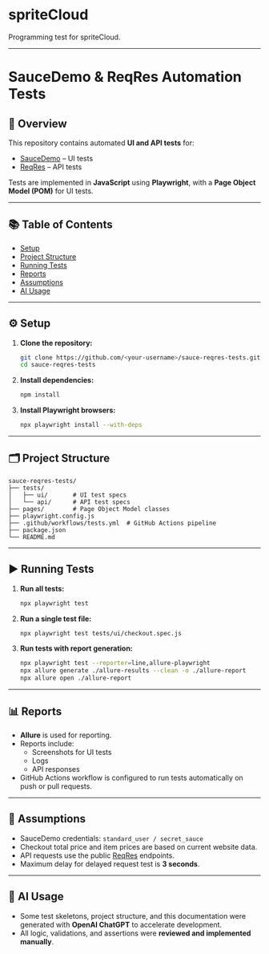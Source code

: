 # spriteCloud

Programming test for spriteCloud.

---

# SauceDemo & ReqRes Automation Tests

## 🧪 Overview

This repository contains automated **UI and API tests** for:

- [SauceDemo](https://www.saucedemo.com) – UI tests
- [ReqRes](https://reqres.in/) – API tests

Tests are implemented in **JavaScript** using **Playwright**, with a **Page Object Model (POM)** for UI tests.

---

## 📚 Table of Contents

- [Setup](#️setup)
- [Project Structure](#project-structure)
- [Running Tests](#running-tests)
- [Reports](#reports)
- [Assumptions](#assumptions)
- [AI Usage](#ai-usage)

---

## ⚙️ Setup

1. **Clone the repository:**

   ```bash
   git clone https://github.com/<your-username>/sauce-reqres-tests.git
   cd sauce-reqres-tests
   ```

2. **Install dependencies:**

   ```bash
   npm install
   ```

3. **Install Playwright browsers:**

   ```bash
   npx playwright install --with-deps
   ```

---

## 🗂️ Project Structure

```
sauce-reqres-tests/
├── tests/
│   ├── ui/       # UI test specs
│   └── api/      # API test specs
├── pages/        # Page Object Model classes
├── playwright.config.js
├── .github/workflows/tests.yml  # GitHub Actions pipeline
├── package.json
└── README.md
```

---

## ▶️ Running Tests

1. **Run all tests:**

   ```bash
   npx playwright test
   ```

2. **Run a single test file:**

   ```bash
   npx playwright test tests/ui/checkout.spec.js
   ```

3. **Run tests with report generation:**

   ```bash
   npx playwright test --reporter=line,allure-playwright
   npx allure generate ./allure-results --clean -o ./allure-report
   npx allure open ./allure-report
   ```

---

## 📊 Reports

- **Allure** is used for reporting.
- Reports include:
  - Screenshots for UI tests
  - Logs
  - API responses
- GitHub Actions workflow is configured to run tests automatically on push or pull requests.

---

## 📌 Assumptions

- SauceDemo credentials: `standard_user / secret_sauce`
- Checkout total price and item prices are based on current website data.
- API requests use the public [ReqRes](https://reqres.in/) endpoints.
- Maximum delay for delayed request test is **3 seconds**.

---

## 🤖 AI Usage

- Some test skeletons, project structure, and this documentation were generated with **OpenAI ChatGPT** to accelerate development.
- All logic, validations, and assertions were **reviewed and implemented manually**.

